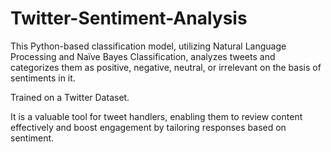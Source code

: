 # Twitter-Sentiment-Analysis
This Python-based classification model, utilizing Natural Language Processing and Naïve Bayes Classification, analyzes tweets and categorizes them as positive, negative, neutral, or irrelevant on the basis of sentiments in it. 

Trained on a Twitter Dataset.

It is a valuable tool for tweet handlers, enabling them to review content effectively and boost engagement by tailoring responses based on sentiment.
